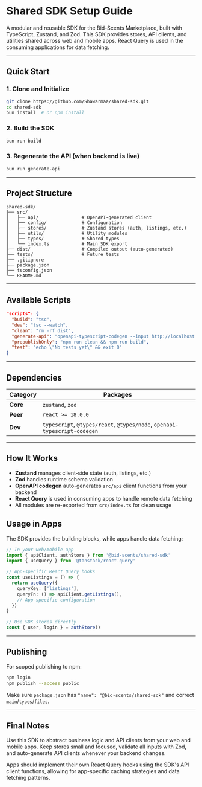 # Shared SDK Setup Guide

A modular and reusable SDK for the Bid-Scents Marketplace, built with TypeScript, Zustand, and Zod. This SDK provides stores, API clients, and utilities shared across web and mobile apps. React Query is used in the consuming applications for data fetching.

---

## Quick Start

### 1. Clone and Initialize
```bash
git clone https://github.com/Shawarmaa/shared-sdk.git
cd shared-sdk
bun install  # or npm install
```

### 2. Build the SDK
```bash
bun run build
```

### 3. Regenerate the API (when backend is live)
```bash
bun run generate-api
```

---

## Project Structure

```
shared-sdk/
├── src/
│   ├── api/                # OpenAPI-generated client
│   ├── config/             # Configuration
│   ├── stores/             # Zustand stores (auth, listings, etc.)
│   ├── utils/              # Utility modules
│   ├── types/              # Shared types
│   └── index.ts            # Main SDK export
├── dist/                   # Compiled output (auto-generated)
├── tests/                  # Future tests
├── .gitignore
├── package.json
├── tsconfig.json
└── README.md
```

---

## Available Scripts

```json
"scripts": {
  "build": "tsc",
  "dev": "tsc --watch",
  "clean": "rm -rf dist",
  "generate-api": "openapi-typescript-codegen --input http://localhost:3000/api-docs --output src/api",
  "prepublishOnly": "npm run clean && npm run build",
  "test": "echo \"No tests yet\" && exit 0"
}
```

---

## Dependencies

| Category | Packages |
|----------|----------|
| **Core** | `zustand`, `zod` |
| **Peer** | `react >= 18.0.0` |
| **Dev** | `typescript`, `@types/react`, `@types/node`, `openapi-typescript-codegen` |

---

## How It Works

- **Zustand** manages client-side state (auth, listings, etc.)
- **Zod** handles runtime schema validation
- **OpenAPI codegen** auto-generates `src/api` client functions from your backend
- **React Query** is used in consuming apps to handle remote data fetching
- All modules are re-exported from `src/index.ts` for clean usage

## Usage in Apps

The SDK provides the building blocks, while apps handle data fetching:

```typescript
// In your web/mobile app
import { apiClient, authStore } from '@bid-scents/shared-sdk'
import { useQuery } from '@tanstack/react-query'

// App-specific React Query hooks
const useListings = () => {
  return useQuery({
    queryKey: ['listings'],
    queryFn: () => apiClient.getListings(),
    // App-specific configuration
  })
}

// Use SDK stores directly
const { user, login } = authStore()
```

---

## Publishing

For scoped publishing to npm:

```bash
npm login
npm publish --access public
```

Make sure `package.json` has `"name": "@bid-scents/shared-sdk"` and correct `main`/`types`/`files`.

---

## Final Notes

Use this SDK to abstract business logic and API clients from your web and mobile apps. Keep stores small and focused, validate all inputs with Zod, and auto-generate API clients whenever your backend changes. 

Apps should implement their own React Query hooks using the SDK's API client functions, allowing for app-specific caching strategies and data fetching patterns.
